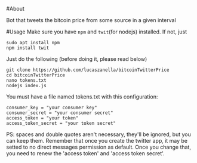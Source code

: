 #About

Bot that tweets the bitcoin price from some source in a given interval 

#Usage
Make sure you have `npm` and `twit`(for nodejs) installed. If not, just 

```
sudo apt install npm
npm install twit
```


Just do the following (before doing it, please read below)

```
git clone https://github.com/lucaszanella/bitcoinTwitterPrice
cd bitcoinTwitterPrice
nano tokens.txt
nodejs index.js
```

You must have a file named tokens.txt with this configuration:

```
consumer_key = "your consumer key"
consumer_secret = "your consumer secret"
access_token = "your token"
access_token_secret = "your token secret"
```

PS: spaces and double quotes aren't necessary, they'll be ignored,
but you can keep them.
Remember that once you create the twitter app, it may be setted to 
no direct messages permission as default. Once you change that,
you need to renew the 'access token' and 'access token secret'.


